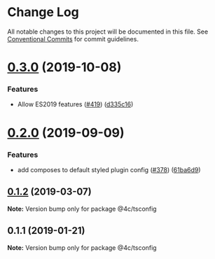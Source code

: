 # Change Log

All notable changes to this project will be documented in this file.
See [Conventional Commits](https://conventionalcommits.org) for commit guidelines.

# [0.3.0](https://github.com/javascript/tree/master/packages/tsconfig-4catalyzer/compare/@4c/tsconfig@0.2.0...@4c/tsconfig@0.3.0) (2019-10-08)


### Features

* Allow ES2019 features ([#419](https://github.com/javascript/tree/master/packages/tsconfig-4catalyzer/issues/419)) ([d335c16](https://github.com/javascript/tree/master/packages/tsconfig-4catalyzer/commit/d335c16))





# [0.2.0](https://github.com/javascript/tree/master/packages/tsconfig-4catalyzer/compare/@4c/tsconfig@0.1.2...@4c/tsconfig@0.2.0) (2019-09-09)


### Features

* add composes to default styled plugin config ([#378](https://github.com/javascript/tree/master/packages/tsconfig-4catalyzer/issues/378)) ([61ba6d9](https://github.com/javascript/tree/master/packages/tsconfig-4catalyzer/commit/61ba6d9))





## [0.1.2](https://github.com/javascript/tree/master/packages/tsconfig-4catalyzer/compare/@4c/tsconfig@0.1.1...@4c/tsconfig@0.1.2) (2019-03-07)

**Note:** Version bump only for package @4c/tsconfig





## 0.1.1 (2019-01-21)

**Note:** Version bump only for package @4c/tsconfig

